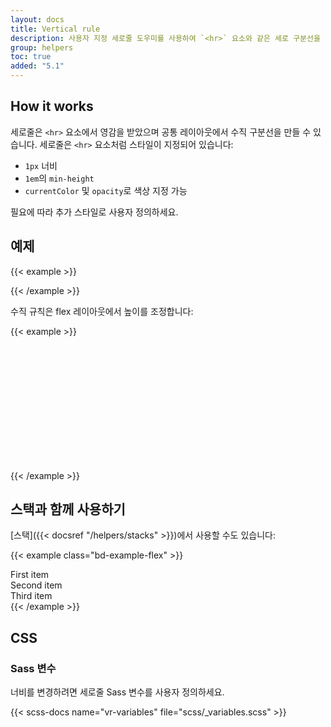 ```yaml
---
layout: docs
title: Vertical rule
description: 사용자 지정 세로줄 도우미를 사용하여 `<hr>` 요소와 같은 세로 구분선을 만드세요.
group: helpers
toc: true
added: "5.1"
---
```


## How it works

세로줄은 `<hr>` 요소에서 영감을 받았으며 공통 레이아웃에서 수직 구분선을 만들 수 있습니다. 세로줄은 `<hr>` 요소처럼 스타일이 지정되어 있습니다:

- `1px` 너비
- `1em`의 `min-height`
- `currentColor` 및 `opacity`로 색상 지정 가능

필요에 따라 추가 스타일로 사용자 정의하세요.

## 예제

{{< example >}}
<div class="vr"></div>
{{< /example >}}

수직 규칙은 flex 레이아웃에서 높이를 조정합니다:

{{< example >}}
<div class="d-flex" style="height: 200px;">
  <div class="vr"></div>
</div>
{{< /example >}}

## 스택과 함께 사용하기

[스택]({{< docsref "/helpers/stacks" >}})에서 사용할 수도 있습니다:

{{< example class="bd-example-flex" >}}
<div class="hstack gap-3">
  <div class="p-2">First item</div>
  <div class="p-2 ms-auto">Second item</div>
  <div class="vr"></div>
  <div class="p-2">Third item</div>
</div>
{{< /example >}}

## CSS

### Sass 변수

너비를 변경하려면 세로줄 Sass 변수를 사용자 정의하세요.

{{< scss-docs name="vr-variables" file="scss/_variables.scss" >}}
